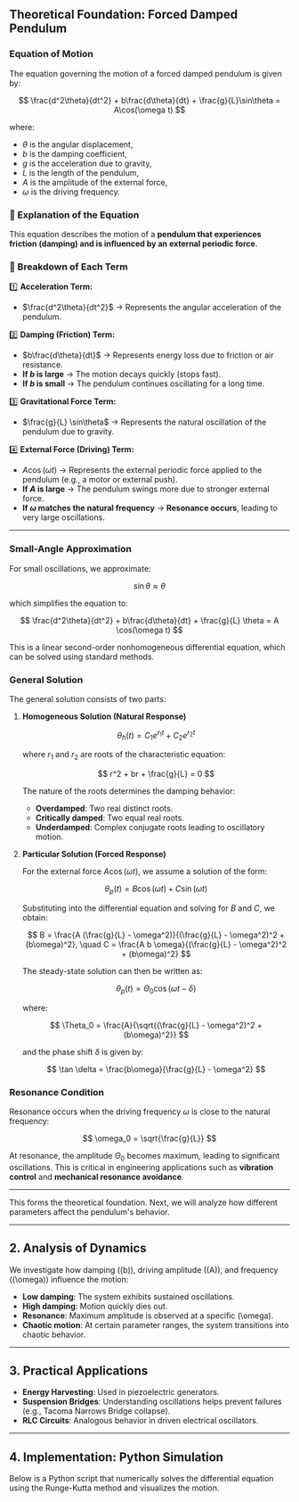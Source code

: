 ## **Theoretical Foundation: Forced Damped Pendulum**

### **Equation of Motion**
The equation governing the motion of a forced damped pendulum is given by:

$$
\frac{d^2\theta}{dt^2} + b\frac{d\theta}{dt} + \frac{g}{L}\sin\theta = A\cos(\omega t)
$$

where:
- $\theta$ is the angular displacement,
- $b$ is the damping coefficient,
- $g$ is the acceleration due to gravity,
- $L$ is the length of the pendulum,
- $A$ is the amplitude of the external force,
- $\omega$ is the driving frequency.

### **📌 Explanation of the Equation**
This equation describes the motion of a **pendulum that experiences friction (damping) and is influenced by an external periodic force**.

### **📘 Breakdown of Each Term**
1️⃣ **Acceleration Term:**  
   - $\frac{d^2\theta}{dt^2}$ → Represents the angular acceleration of the pendulum.  

2️⃣ **Damping (Friction) Term:**  
   - $b\frac{d\theta}{dt}$ → Represents energy loss due to friction or air resistance.  
   - **If $b$ is large** → The motion decays quickly (stops fast).  
   - **If $b$ is small** → The pendulum continues oscillating for a long time.  

3️⃣ **Gravitational Force Term:**  
   - $\frac{g}{L} \sin\theta$ → Represents the natural oscillation of the pendulum due to gravity.  

4️⃣ **External Force (Driving) Term:**  
   - $A\cos(\omega t)$ → Represents the external periodic force applied to the pendulum (e.g., a motor or external push).  
   - **If $A$ is large** → The pendulum swings more due to stronger external force.  
   - **If $\omega$ matches the natural frequency** → **Resonance occurs**, leading to very large oscillations.  

---
### **Small-Angle Approximation**
For small oscillations, we approximate:

$$
\sin\theta \approx \theta
$$

which simplifies the equation to:

$$
\frac{d^2\theta}{dt^2} + b\frac{d\theta}{dt} + \frac{g}{L} \theta = A \cos(\omega t)
$$

This is a linear second-order nonhomogeneous differential equation, which can be solved using standard methods.

### **General Solution**
The general solution consists of two parts:

1. **Homogeneous Solution (Natural Response)**

   $$
   \theta_h (t) = C_1 e^{r_1 t} + C_2 e^{r_2 t}
   $$

   where $r_1$ and $r_2$ are roots of the characteristic equation:

   $$
   r^2 + br + \frac{g}{L} = 0
   $$

   The nature of the roots determines the damping behavior:
   - **Overdamped**: Two real distinct roots.
   - **Critically damped**: Two equal real roots.
   - **Underdamped**: Complex conjugate roots leading to oscillatory motion.

2. **Particular Solution (Forced Response)**

   For the external force $A \cos(\omega t)$, we assume a solution of the form:

   $$
   \theta_p (t) = B \cos(\omega t) + C \sin(\omega t)
   $$

   Substituting into the differential equation and solving for $B$ and $C$, we obtain:

   $$
   B = \frac{A (\frac{g}{L} - \omega^2)}{(\frac{g}{L} - \omega^2)^2 + (b\omega)^2}, \quad C = \frac{A b \omega}{(\frac{g}{L} - \omega^2)^2 + (b\omega)^2}
   $$

   The steady-state solution can then be written as:

   $$
   \theta_p (t) = \Theta_0 \cos(\omega t - \delta)
   $$

   where:

   $$
   \Theta_0 = \frac{A}{\sqrt{(\frac{g}{L} - \omega^2)^2 + (b\omega)^2}}
   $$

   and the phase shift $\delta$ is given by:

   $$
   \tan \delta = \frac{b\omega}{\frac{g}{L} - \omega^2}
   $$

### **Resonance Condition**
Resonance occurs when the driving frequency $\omega$ is close to the natural frequency:

$$
\omega_0 = \sqrt{\frac{g}{L}}
$$

At resonance, the amplitude $\Theta_0$ becomes maximum, leading to significant oscillations. This is critical in engineering applications such as **vibration control** and **mechanical resonance avoidance**.

---

This forms the theoretical foundation. Next, we will analyze how different parameters affect the pendulum's behavior.

----

## **2. Analysis of Dynamics**  

We investigate how damping (\(b\)), driving amplitude (\(A\)), and frequency (\(\omega\)) influence the motion:  

- **Low damping**: The system exhibits sustained oscillations.  
- **High damping**: Motion quickly dies out.  
- **Resonance**: Maximum amplitude is observed at a specific \(\omega\).  
- **Chaotic motion**: At certain parameter ranges, the system transitions into chaotic behavior.  

---

## **3. Practical Applications**  

- **Energy Harvesting**: Used in piezoelectric generators.  
- **Suspension Bridges**: Understanding oscillations helps prevent failures (e.g., Tacoma Narrows Bridge collapse).  
- **RLC Circuits**: Analogous behavior in driven electrical oscillators.  

---

## **4. Implementation: Python Simulation**  

Below is a Python script that numerically solves the differential equation using the Runge-Kutta method and visualizes the motion.  

